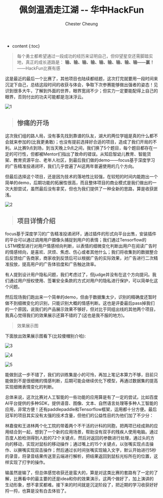 ﻿---
layout: post
title:  "佩剑温酒走江湖 -- 华中HackFun"
categories: thinking
tags: Hackthon AI idea
author: Chester Cheung
---


* content
{:toc}

> 每个勇士都希望通过一段成功的经历来证明自己，但仰望星空还需脚踏实地，真正的成长道路是：
**输、输、输、输、输、输、输、输、输——赢！**
——HackFun比赛有感






这是最近的最后一个比赛了，其他项目也陆续都结题，这次打完就要用一段时间来沉淀下自己，总结这段时间的收获与体会，争取下次参赛能够做出强者的姿态！见识到很多大牛，了解到外面的世界，眼界宽阔不少；但实力一定要能配得上自己的眼界，否则付出的功夫可能都是泡沫浮云。

![1](https://img-blog.csdnimg.cn/20190528210547152.jpg?x-oss-process=image/watermark,type_ZmFuZ3poZW5naGVpdGk,shadow_10,text_aHR0cHM6Ly9ibG9nLmNzZG4ubmV0L3dlaXhpbl80NDM5MDE0NQ==,size_16,color_FFFFFF,t_70)

> ## 惨痛的开场

这次我们组的路人局，没有事先找到靠谱的队友，湖大的两位学姐是真的什么都不会就来参加的(比我更勇敢)；也没有提前选择好合适的项目，造成了我们开局的不利。从比赛9点到场，到当天晚上9点之间，我们换了5个题目，每个题目都存在一定的可行性，但都被Mentor们指出了致命的错误。从知启智幼儿教育、智能货架、教育资源平台、老年人社区，到最后我们做的demo——focus基于深度学习的广告精准投递闭环，我们几乎尝遍了AI这两年普遍使用的几个方向。



但最后选择这个项目，还是因为技术的落地性比较强，在较短的时间内能跑出一个简单的demo，后期功能的拓展性很高，而且整体项目的商业模式是我们做出的一次大胆尝试，虽然最后没有拿奖，但也为我们提供了一种全新的思路，算是收获匪浅。


![2](https://img-blog.csdnimg.cn/20190528205457899.png?x-oss-process=image/watermark,type_ZmFuZ3poZW5naGVpdGk,shadow_10,text_aHR0cHM6Ly9ibG9nLmNzZG4ubmV0L3dlaXhpbl80NDM5MDE0NQ==,size_16,color_FFFFFF,t_70)

> ## 项目详情介绍

focus基于深度学习的广告精准投递闭环，通过插件的形式向平台出售，安装插件的平台可以通过调用用户摄像头捕捉到用户的表情；我们通过Tensorflow的LSTM模型进行对用户情感倾向判断，以表情的细微变化判断出用户在阅读广告时的情感倾向，是喜欢、厌烦、焦虑、伤心或者其他什么；我们将收集到的数据整合后反馈给广告商家，商家收到反馈后可以根据广告的实际效果，对广告进行二次精准投放，提高用户的广告体验度和广告触达效率。



有人提到设计用户隐私问题，我们考虑过了，但judge并没有在这个方向提问。我们通过用户授权使用、签署安全条款的方式对用户的隐私进行保护，可以简单化这个问题。



然后现场我们跑出来一个简单的demo，但由于数据集太少，识别的精确度还暂时做不到细微变化的识别，只能识别大概的情感判断。这也是评委最后pass掉我们的一个原因，说我们的产品展示效果不够好，但对比于同组出线的其他两个项目，我真心觉得我们的效果展示还算不错的了(这也是我不服的地方)。



> 效果展示图


下面放出效果展示图看下(比较傻帽别介哈):

![3](https://img-blog.csdnimg.cn/20190528211117660.png?x-oss-process=image/watermark,type_ZmFuZ3poZW5naGVpdGk,shadow_10,text_aHR0cHM6Ly9ibG9nLmNzZG4ubmV0L3dlaXhpbl80NDM5MDE0NQ==,size_16,color_FFFFFF,t_70)

![4](https://img-blog.csdnimg.cn/20190528211127382.png?x-oss-process=image/watermark,type_ZmFuZ3poZW5naGVpdGk,shadow_10,text_aHR0cHM6Ly9ibG9nLmNzZG4ubmV0L3dlaXhpbl80NDM5MDE0NQ==,size_16,color_FFFFFF,t_70)

![5](https://img-blog.csdnimg.cn/20190528211139359.png?x-oss-process=image/watermark,type_ZmFuZ3poZW5naGVpdGk,shadow_10,text_aHR0cHM6Ly9ibG9nLmNzZG4ubmV0L3dlaXhpbl80NDM5MDE0NQ==,size_16,color_FFFFFF,t_70)

能做到这一步不错了，我们的训练集是小的可怜，再加上笔记本算力不够，目前只能做到不是很细微的情感判断，后期可能会继续优化下模型，再通过数据集的提高实现细微表情变化的判断。



总体来说，这次比赛对人工智能的一些功能的应用算是有了一定的尝试，比如百度AI平台提供的多种SDK，提供语音、图像、文本、自然语言处理等多种人工智能的应用，非常方便！还有paddlepaddle和Tensorflow框架，运用都十分方便。最后冠军的项目其实没有太强的技术含量，但他们的公益性目的为他们加了不少分：



林嘉俊和王进林两个化工院的带着两个不干活的计科的同胞，把两项已经成熟的应用结合到一起，想到了一个新的应用场景，帮助没有双手的残疾人使用电脑。通过百度人脸检测得到人脸的72个关键点，然后对返回的参数进行处理，通过头的方向的移动，实现对鼠标的移动操作；通过嘴上的15个关键点，以张嘴实现点击操作、以撅嘴实现双击操作；然后通过长时间张嘴实现输入文字，默认开始进行5秒的录音，将录音结果传送至云端进行解析，把结果返回到鼠标光标所在的位置，这样实现了打字的操作。



输虽然是输了，但总体感觉收获还是蛮大的，算是对这类比赛的套路有了一定的了解，比赛看中的最主要的还是idea和你的效果演示，这两个做好了，加上演讲的生动形象，想不拿奖都难。接下来的时间就是沉淀阶段了，把近期的学习收获好好捋一捋，也算是没有白去体验了。